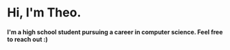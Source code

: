 # Hi, I'm Theo. 
#### I'm a high school student pursuing a career in computer science. Feel free to reach out :) 

<!---
cytocracy/cytocracy is a ✨ special ✨ repository because its `README.md` (this file) appears on your GitHub profile.
You can click the Preview link to take a look at your changes.
--->
